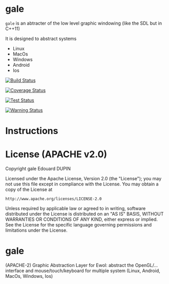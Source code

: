 gale
====

`gale` is an abtracter of the low level graphic windowing (like the SDL but in C++11)

It is designed to abstract systems 
  - Linux
  - MacOs
  - Windows
  - Android
  - Ios

[![Build Status](https://travis-ci.org/atria-soft/gale.svg?branch=master)](https://travis-ci.org/atria-soft/gale)

[![Coverage Status](http://atria-soft.com/ci/coverage/atria-soft/gale.svg?branch=master)](http://atria-soft.com/ci/atria-soft/gale)

[![Test Status](http://atria-soft.com/ci/test/atria-soft/gale.svg?branch=master)](http://atria-soft.com/ci/atria-soft/gale)

[![Warning Status](http://atria-soft.com/ci/warning/atria-soft/gale.svg?branch=master)](http://atria-soft.com/ci/atria-soft/gale)

Instructions
============


License (APACHE v2.0)
=====================
Copyright gale Edouard DUPIN

Licensed under the Apache License, Version 2.0 (the "License");
you may not use this file except in compliance with the License.
You may obtain a copy of the License at

    http://www.apache.org/licenses/LICENSE-2.0

Unless required by applicable law or agreed to in writing, software
distributed under the License is distributed on an "AS IS" BASIS,
WITHOUT WARRANTIES OR CONDITIONS OF ANY KIND, either express or implied.
See the License for the specific language governing permissions and
limitations under the License.


# gale
(APACHE-2) Graphic Abstraction Layer for Ewol: abstract the OpenGL/... interface and mouse/touch/keyboard for multiple system (Linux, Android, MacOs, Windows, Ios)
